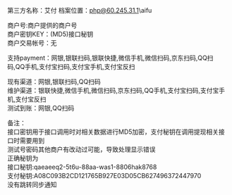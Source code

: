 第三方名称：艾付 
档案位置：php@60.245.31.1\aifu  
 
商户号:商户提供的商户号  
商户密钥KEY：(MD5)接口秘钥  
商户交易帐号：无  
 
支持payment：网银,银联扫码,银联快捷,微信手机,微信扫码,京东扫码,QQ扫码,QQ手机,支付宝扫码,支付宝手机,支付宝反扫  
 
现有渠道：网银,银联扫码,QQ扫码  
维护渠道：银联快捷,微信手机,微信扫码,京东扫码,QQ手机,支付宝扫码,支付宝手机,支付宝反扫  
测试到账：网银,QQ扫码  
 
备注：   
接口密钥用于接口调用时对相关数据进行MD5加密，支付秘钥在调用提现相关接口时需要用到  
测试号密码其他商户有改动过可能，导致处理显示错误  
正确秘钥为  
接口秘钥:qaeaeeq2-5t6u-88aa-was1-8806hak8768  
支付秘钥:A08C093B2CD121765B927E03D05CB627496372447970  
没有跳转同步通知  
